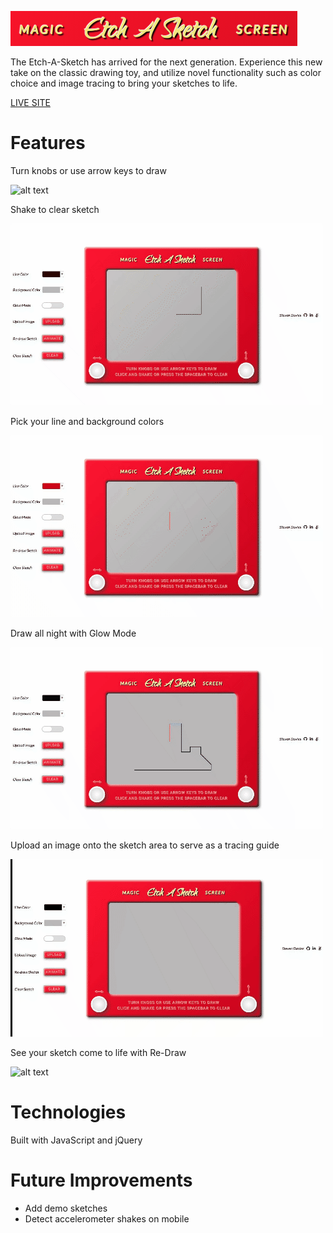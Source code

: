 ![alt text](images/Header.png)

The Etch-A-Sketch has arrived for the next generation. Experience this new take on the classic drawing toy, and utilize novel functionality such as color choice and image tracing to bring your sketches to life.

[LIVE SITE](https://s-davies.github.io/etch-a-sketch/)

# Features

Turn knobs or use arrow keys to draw

![alt text](images/draw.gif)

Shake to clear sketch

![alt text](images/shake.gif)

Pick your line and background colors

![alt text](images/color.gif)

Draw all night with Glow Mode

![alt text](images/glow.gif)

Upload an image onto the sketch area to serve as a tracing guide

![alt text](images/upload.gif)

See your sketch come to life with Re-Draw

![alt text](images/redraw.gif)

# Technologies

Built with JavaScript and jQuery

# Future Improvements

- Add demo sketches
- Detect accelerometer shakes on mobile